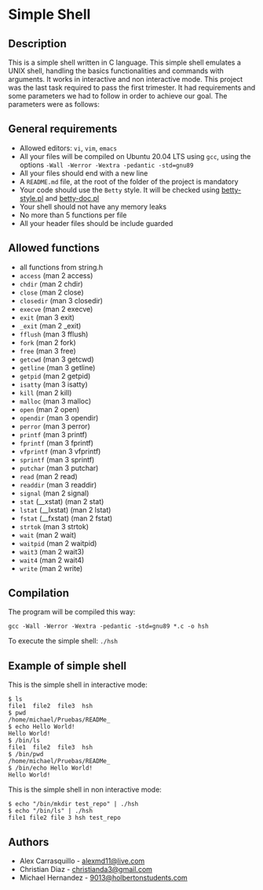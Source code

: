 # Simple Shell
## Description
This is a simple shell written in C language.  This simple shell emulates a UNIX shell, handling the basics functionalities and commands with arguments.  It works in interactive and non interactive mode. This project was the last task required to pass the first trimester. It had requirements and some parameters we had to follow in order to achieve our goal. The parameters were as follows:

## General requirements
-   Allowed editors: `vi`, `vim`, `emacs`
-   All your files will be compiled on Ubuntu 20.04 LTS using `gcc`, using the options `-Wall -Werror -Wextra -pedantic -std=gnu89`
-   All your files should end with a new line
-   A `README.md` file, at the root of the folder of the project is mandatory
-   Your code should use the `Betty` style. It will be checked using [betty-style.pl](https://github.com/hs-hq/Betty/blob/master/betty-style.pl "betty-style.pl") and [betty-doc.pl](https://github.com/hs-hq/Betty/blob/master/betty-doc.pl "betty-doc.pl")
-   Your shell should not have any memory leaks
-   No more than 5 functions per file
-   All your header files should be include guarded
 
## Allowed functions
-   all functions from string.h
-   `access` (man 2 access)
-   `chdir` (man 2 chdir)
-   `close` (man 2 close)
-   `closedir` (man 3 closedir)
-   `execve` (man 2 execve)
-   `exit` (man 3 exit)
-   `_exit` (man 2 _exit)
-   `fflush` (man 3 fflush)
-   `fork` (man 2 fork)
-   `free` (man 3 free)
-   `getcwd` (man 3 getcwd)
-   `getline` (man 3 getline)
-   `getpid` (man 2 getpid)
-   `isatty` (man 3 isatty)
-   `kill` (man 2 kill)
-   `malloc` (man 3 malloc)
-   `open` (man 2 open)
-   `opendir` (man 3 opendir)
-   `perror` (man 3 perror)
-   `printf` (man 3 printf)
-   `fprintf` (man 3 fprintf)
-   `vfprintf` (man 3 vfprintf)
-   `sprintf` (man 3 sprintf)
-   `putchar` (man 3 putchar)
-   `read` (man 2 read)
-   `readdir` (man 3 readdir)
-   `signal` (man 2 signal)
-   `stat` (__xstat) (man 2 stat)
-   `lstat` (__lxstat) (man 2 lstat)
-   `fstat` (__fxstat) (man 2 fstat)
-   `strtok` (man 3 strtok)
-   `wait` (man 2 wait)
-   `waitpid` (man 2 waitpid)
-   `wait3` (man 2 wait3)
-   `wait4` (man 2 wait4)
-   `write` (man 2 write)

## Compilation
The program will be compiled this way: 

``` gcc -Wall -Werror -Wextra -pedantic -std=gnu89 *.c -o hsh ```

To execute the simple shell:
``` ./hsh ```

## Example of simple shell
This is the simple shell in interactive mode:
```
$ ls
file1  file2  file3  hsh
$ pwd
/home/michael/Pruebas/READMe_
$ echo Hello World!
Hello World!
$ /bin/ls
file1  file2  file3  hsh
$ /bin/pwd
/home/michael/Pruebas/READMe_
$ /bin/echo Hello World!
Hello World!
``` 

This is the simple shell in non interactive mode:
```
$ echo "/bin/mkdir test_repo" | ./hsh
$ echo "/bin/ls" | ./hsh
file1 file2 file 3 hsh test_repo
```
## Authors

- Alex Carrasquillo - alexmd11@live.com
- Christian Diaz - christianda3@gmail.com
- Michael Hernandez - 9013@holbertonstudents.com

